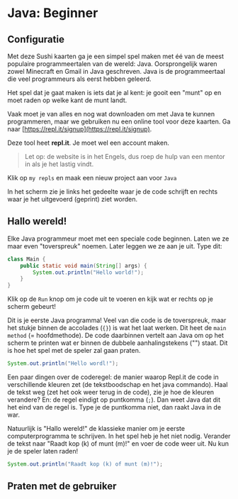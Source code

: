 # Java: Beginner

## Configuratie

Met deze Sushi kaarten ga je een simpel spel maken met éé van de meest populaire programmeertalen van de wereld: Java. Oorsprongelijk waren zowel Minecraft en Gmail in Java geschreven. Java is de programmeertaal die veel programmeurs als eerst hebben geleerd.

Het spel dat je gaat maken is iets dat je al kent: je gooit een "munt" op en moet raden op welke kant de munt landt.

Vaak moet je van alles en nog wat downloaden om met Java te kunnen programmeren, maar we gebruiken nu een online tool voor deze kaarten. Ga naar [https://repl.it/signup](https://repl.it/signup).

Deze tool heet **repl.it**. Je moet wel een account maken.
> Let op: de website is in het Engels, dus roep de hulp van een mentor in als je het lastig vindt.

Klik op `my repls` en maak een nieuw project aan voor `Java`

In het scherm zie je links het gedeelte waar je de code schrijft en rechts waar je het uitgevoerd (geprint) ziet worden.

## Hallo wereld!

Elke Java programmeur moet met een speciale code beginnen. Laten we ze maar even "toverspreuk" noemen. Later leggen we ze aan je uit. Type dit:

```java
class Main {
    public static void main(String[] args) {
        System.out.println("Hello world!");
    }
}
```

Klik op de `Run` knop om je code uit te voeren en kijk wat er rechts op je scherm gebeurt!

Dit is je eerste Java programma! Veel van die code is de toverspreuk, maar het stukje binnen de accolades (`{}`) is wat het laat werken. Dit heet de `main method` (= hoofdmethode). De code daarbinnen vertelt aan Java om op het scherm te printen wat er binnen de dubbele aanhalingstekens ("") staat. Dit is hoe het spel met de speler zal gaan praten.

```java
System.out.println("Hello wordl!");
```

Een paar dingen over de coderegel: de manier waarop Repl.it de code in verschillende kleuren zet (de tekstboodschap en het java commando). Haal de tekst weg (zet het ook weer terug in de code), zie je hoe de kleuren verandere? En: de regel eindigt op puntkomma (`;`). Dan weet Java dat dit het eind van de regel is. Type je de puntkomma niet, dan raakt Java in de war.

Natuurlijk is "Hallo wereld!" de klassieke manier om je eerste computerprogramma te schrijven. In het spel heb je het niet nodig. Verander de tekst naar "Raadt kop (k) of munt (m)!" en voer de code weer uit. Nu kun je de speler laten raden!

```java
System.out.println("Raadt kop (k) of munt (m)!");
```

## Praten met de gebruiker

